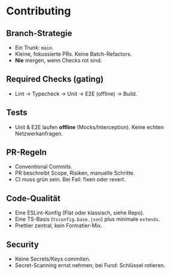 # Contributing

## Branch-Strategie

- Ein Trunk: `main`.
- Kleine, fokussierte PRs. Keine Batch-Refactors.
- **Nie** mergen, wenn Checks rot sind.

## Required Checks (gating)

- Lint → Typecheck → Unit → E2E (offline) → Build.

## Tests

- Unit & E2E laufen **offline** (Mocks/Interception). Keine echten Netzwerkanfragen.

## PR-Regeln

- Conventional Commits.
- PR beschreibt Scope, Risiken, manuelle Schritte.
- CI muss grün sein. Bei Fail: fixen oder revert.

## Code-Qualität

- Eine ESLint-Konfig (Flat oder klassisch, siehe Repo).
- Eine TS-Basis (`tsconfig.base.json`) plus minimale `extends`.
- Prettier zentral, kein Formatier-Mix.

## Security

- Keine Secrets/Keys commiten.
- Secret-Scanning ernst nehmen; bei Fund: Schlüssel rotieren.
